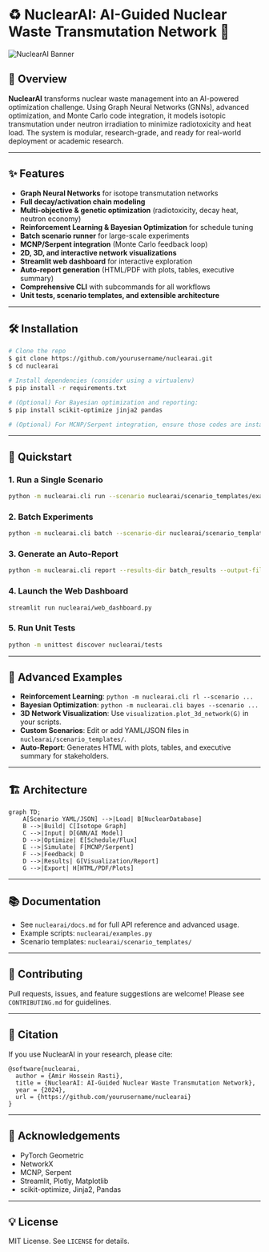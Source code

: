 # ♻️ NuclearAI: AI-Guided Nuclear Waste Transmutation Network 🚀

![NuclearAI Banner](https://img.shields.io/badge/NuclearAI-Graph%20Neural%20Networks-blueviolet?style=for-the-badge)

## 🌟 Overview

**NuclearAI** transforms nuclear waste management into an AI-powered optimization challenge. Using Graph Neural Networks (GNNs), advanced optimization, and Monte Carlo code integration, it models isotopic transmutation under neutron irradiation to minimize radiotoxicity and heat load. The system is modular, research-grade, and ready for real-world deployment or academic research.

---

## ✨ Features
- **Graph Neural Networks** for isotope transmutation networks
- **Full decay/activation chain modeling**
- **Multi-objective & genetic optimization** (radiotoxicity, decay heat, neutron economy)
- **Reinforcement Learning & Bayesian Optimization** for schedule tuning
- **Batch scenario runner** for large-scale experiments
- **MCNP/Serpent integration** (Monte Carlo feedback loop)
- **2D, 3D, and interactive network visualizations**
- **Streamlit web dashboard** for interactive exploration
- **Auto-report generation** (HTML/PDF with plots, tables, executive summary)
- **Comprehensive CLI** with subcommands for all workflows
- **Unit tests, scenario templates, and extensible architecture**

---

## 🛠️ Installation

```bash
# Clone the repo
$ git clone https://github.com/yourusername/nuclearai.git
$ cd nuclearai

# Install dependencies (consider using a virtualenv)
$ pip install -r requirements.txt

# (Optional) For Bayesian optimization and reporting:
$ pip install scikit-optimize jinja2 pandas

# (Optional) For MCNP/Serpent integration, ensure those codes are installed and in your PATH
```

---

## 🚦 Quickstart

### 1. Run a Single Scenario
```bash
python -m nuclearai.cli run --scenario nuclearai/scenario_templates/example_scenario.yaml --plot
```

### 2. Batch Experiments
```bash
python -m nuclearai.cli batch --scenario-dir nuclearai/scenario_templates --output-dir batch_results
```

### 3. Generate an Auto-Report
```bash
python -m nuclearai.cli report --results-dir batch_results --output-file auto_report.html
```

### 4. Launch the Web Dashboard
```bash
streamlit run nuclearai/web_dashboard.py
```

### 5. Run Unit Tests
```bash
python -m unittest discover nuclearai/tests
```

---

## 🧬 Advanced Examples

- **Reinforcement Learning**: `python -m nuclearai.cli rl --scenario ...`
- **Bayesian Optimization**: `python -m nuclearai.cli bayes --scenario ...`
- **3D Network Visualization**: Use `visualization.plot_3d_network(G)` in your scripts.
- **Custom Scenarios**: Edit or add YAML/JSON files in `nuclearai/scenario_templates/`.
- **Auto-Report**: Generates HTML with plots, tables, and executive summary for stakeholders.

---

## 🏗️ Architecture

```mermaid
graph TD;
    A[Scenario YAML/JSON] -->|Load| B[NuclearDatabase]
    B -->|Build| C[Isotope Graph]
    C -->|Input| D[GNN/AI Model]
    D -->|Optimize| E[Schedule/Flux]
    E -->|Simulate| F[MCNP/Serpent]
    F -->|Feedback| D
    D -->|Results| G[Visualization/Report]
    G -->|Export| H[HTML/PDF/Plots]
```

---

## 📚 Documentation
- See `nuclearai/docs.md` for full API reference and advanced usage.
- Example scripts: `nuclearai/examples.py`
- Scenario templates: `nuclearai/scenario_templates/`

---

## 🤝 Contributing
Pull requests, issues, and feature suggestions are welcome! Please see `CONTRIBUTING.md` for guidelines.

---

## 📜 Citation
If you use NuclearAI in your research, please cite:

```
@software{nuclearai,
  author = {Amir Hossein Rasti},
  title = {NuclearAI: AI-Guided Nuclear Waste Transmutation Network},
  year = {2024},
  url = {https://github.com/yourusername/nuclearai}
}
```

---

## 🧠 Acknowledgements
- PyTorch Geometric
- NetworkX
- MCNP, Serpent
- Streamlit, Plotly, Matplotlib
- scikit-optimize, Jinja2, Pandas

---

## 💡 License
MIT License. See `LICENSE` for details. 